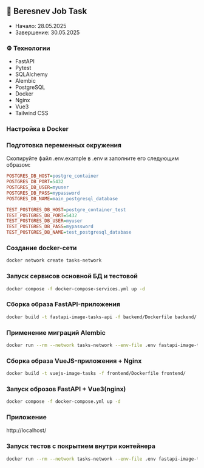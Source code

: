 ## 📌 Beresnev Job Task
- Начало: 28.05.2025
- Завершение: 30.05.2025


### ⚙️ Технологии
- FastAPI
- Pytest
- SQLAlchemy
- Alembic
- PostgreSQL
- Docker
- Nginx
- Vue3
- Tailwind CSS


### Настройка в Docker

### Подготовка переменных окружения
Скопируйте файл .env.example в .env и заполните его следующим образом:
```ini
POSTGRES_DB_HOST=postgre_container
POSTGRES_DB_PORT=5432
POSTGRES_DB_USER=myuser
POSTGRES_DB_PASS=mypassword
POSTGRES_DB_NAME=main_postgresql_database

TEST_POSTGRES_DB_HOST=postgre_container_test
TEST_POSTGRES_DB_PORT=5432
TEST_POSTGRES_DB_USER=myuser
TEST_POSTGRES_DB_PASS=mypassword
TEST_POSTGRES_DB_NAME=test_postgresql_database
```

### Создание docker-сети
```bash
docker network create tasks-network
```

### Запуск сервисов основной БД и тестовой
```bash
docker compose -f docker-compose-services.yml up -d
```

### Сборка образа FastAPI-приложения
```bash
docker build -t fastapi-image-tasks-api -f backend/Dockerfile backend/
```

### Применение миграций Alembic
```bash
docker run --rm --network tasks-network --env-file .env fastapi-image-tasks-api alembic upgrade head
```

### Сборка образа VueJS-приложения + Nginx
```bash
docker build -t vuejs-image-tasks -f frontend/Dockerfile frontend/
```

### Запуск оброзов FastAPI + Vue3(nginx)
```bash
docker compose -f docker-compose.yml up -d
```

### Приложение
http://localhost/


### Запуск тестов с покрытием внутри контейнера
```bash
docker run --rm --network tasks-network --env-file .env fastapi-image-tasks-api pytest
```
